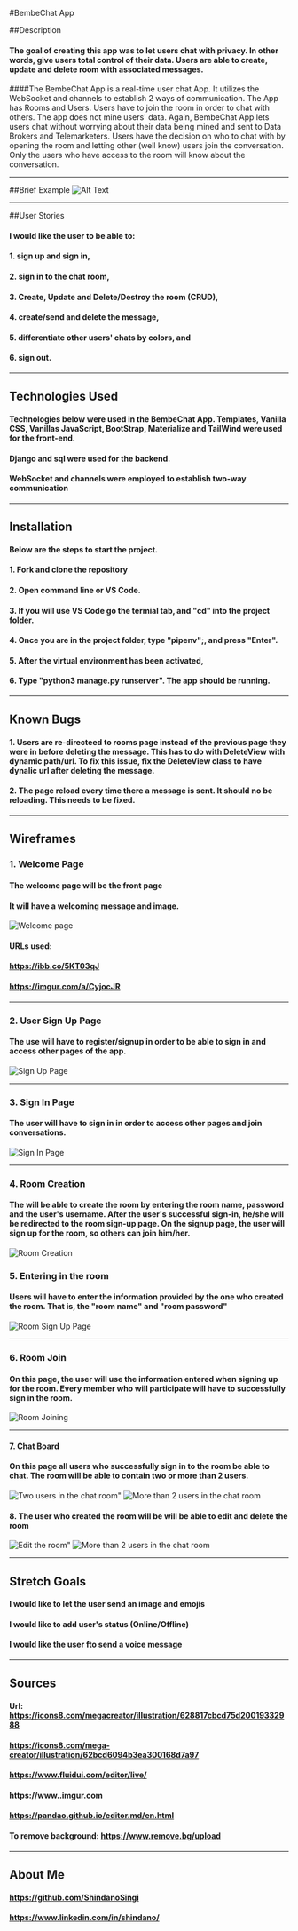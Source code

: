 #BembeChat App

##Description

#### The goal of creating this app was to let users chat with privacy. In other words, give users total control of their data. Users are able to create, update and delete room with associated messages.

####The BembeChat App is a real-time user chat App. It utilizes the WebSocket and channels to establish 2 ways of communication. The App has Rooms and Users. Users have to join the room in order to chat with others. The app does not mine users' data. Again, BembeChat App lets users chat without worrying about their data being mined and sent to Data Brokers and Telemarketers. Users have the decision on who to chat with by opening the room and letting other (well know) users join the conversation. Only the users who have access to the room will know about the conversation.

---

##Brief Example
![Alt Text](https://i.imgur.com/SwMF5Oa.gif)

---

##User Stories
#### I would like the user to be able to:
#### 1. sign up and sign in,
#### 2. sign in to the chat room,
#### 3. Create, Update and Delete/Destroy the room (CRUD),
#### 4. create/send and delete the message,
#### 5. differentiate other users' chats by colors, and
#### 6. sign out.

---

## Technologies Used

#### Technologies below were used in the BembeChat App. Templates, Vanilla CSS, Vanillas JavaScript, BootStrap, Materialize and TailWind were used for the front-end.
#### Django and sql were used  for the backend.
#### WebSocket and channels were employed to establish two-way communication

----

## Installation

#### Below are the steps to start the project.

#### 1. Fork and clone the repository
#### 2. Open command line or VS Code.
#### 3. If you will use VS Code go the termial tab, and "cd" into the project folder.
#### 4. Once you are in the project folder, type "pipenv";, and press "Enter".
#### 5. After the virtual environment has been activated,
#### 6. Type "python3 manage.py runserver". The app should be running.

---

## Known Bugs
#### 1. Users are re-directeed to rooms page instead of the previous page they were in before deleting the message. This has to do with DeleteView with dynamic path/url. To fix this issue, fix the DeleteView class to have dynalic url after deleting the message.
#### 2. The page reload every time there a message is sent. It should no be reloading. This needs to be fixed.

---

## Wireframes

### 1. Welcome Page
#### The welcome page will be the front page
#### It will have a welcoming message and image.
![Welcome page](https://i.imgur.com/zVsYMB5.png)
#### URLs used:
#### https://ibb.co/5KT03qJ
#### https://imgur.com/a/CyjocJR

---

### 2. User Sign Up Page
#### The use will have to register/signup in order to be able to sign in and access other pages of the app.
![Sign Up Page](https://i.imgur.com/MNJMNSB.png)

---

### 3. Sign In Page
#### The user will have to sign in in order to access other pages and join conversations.
![Sign In Page](https://i.imgur.com/p2EnLJZ.png)

---

### 4. Room Creation
#### The will be able to create the room by entering the room name, password and the user's username. After the user's successful sign-in, he/she will be redirected to the room sign-up page. On the signup page, the user will sign up for the room, so others can join him/her.
![Room Creation](https://i.imgur.com/L3S1UAY.png)

### 5. Entering in the room
#### Users will have to enter the information provided by the one who created the room. That is, the "room name" and "room password"
![Room Sign Up Page](https://i.imgur.com/0dztMcM.png)

---

### 6. Room Join
#### On this page, the user will use the information entered when signing up for the room. Every member who will participate will have to successfully sign in the room.
![Room Joining](https://i.imgur.com/hhCetl9.png)

---

#### 7. Chat Board
#### On this page all users who successfully sign in to the room be able to chat. The room will be able to contain two or more than 2 users.
![Two users in the chat room](https://i.imgur.com/BAVgE7Q.png)"
![More than 2 users in the chat room](https://i.imgur.com/avC7jCq.png)

#### 8. The user who created the room will be will be able to edit and delete the room
![Edit the room](https://i.imgur.com/xaO3PYV.png)"
![More than 2 users in the chat room](https://i.imgur.com/uYtFGP0.png)

---

## Stretch Goals
#### I would like to let the user send an image and emojis
#### I would like to add user's status (Online/Offline)
#### I would like the user fto send a voice message

---

## Sources
#### Url: https://icons8.com/megacreator/illustration/628817cbcd75d20019332988
#### https://icons8.com/mega-creator/illustration/62bcd6094b3ea300168d7a97
#### https://www.fluidui.com/editor/live/
#### https://www..imgur.com
#### https://pandao.github.io/editor.md/en.html
#### To remove background: https://www.remove.bg/upload

---

## About Me
#### https://github.com/ShindanoSingi
#### https://www.linkedin.com/in/shindano/